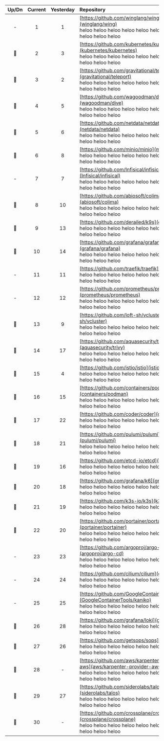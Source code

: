 <div align="center">

|Up/Dn|Current|Yesterday|Repository|Stars|
|:---:|:---:|:---:|:---|:---:|
|-|1|1|[https://github.com/winglang/wing](winglang/wing)<br/>heloo heloo heloo heloo heloo heloo heloo heloo heloo heloo heloo |+428|
|🔼|2|3|[https://github.com/kubernetes/kubernetes](kubernetes/kubernetes)<br/>heloo heloo heloo heloo heloo heloo heloo heloo heloo heloo heloo |+192|
|🔽|3|2|[https://github.com/gravitational/teleport](gravitational/teleport)<br/>heloo heloo heloo heloo heloo heloo heloo heloo heloo heloo heloo |+160|
|🔼|4|5|[https://github.com/wagoodman/dive](wagoodman/dive)<br/>heloo heloo heloo heloo heloo heloo heloo heloo heloo heloo heloo |+142|
|🔼|5|6|[https://github.com/netdata/netdata](netdata/netdata)<br/>heloo heloo heloo heloo heloo heloo heloo heloo heloo heloo heloo |+138|
|🔼|6|8|[https://github.com/minio/minio](minio/minio)<br/>heloo heloo heloo heloo heloo heloo heloo heloo heloo heloo heloo |+128|
|-|7|7|[https://github.com/Infisical/infisical](Infisical/infisical)<br/>heloo heloo heloo heloo heloo heloo heloo heloo heloo heloo heloo |+119|
|🔼|8|10|[https://github.com/abiosoft/colima](abiosoft/colima)<br/>heloo heloo heloo heloo heloo heloo heloo heloo heloo heloo heloo |+118|
|🔼|9|13|[https://github.com/derailed/k9s](derailed/k9s)<br/>heloo heloo heloo heloo heloo heloo heloo heloo heloo heloo heloo |+104|
|🔼|10|14|[https://github.com/grafana/grafana](grafana/grafana)<br/>heloo heloo heloo heloo heloo heloo heloo heloo heloo heloo heloo |+102|
|-|11|11|[https://github.com/traefik/traefik](traefik/traefik)<br/>heloo heloo heloo heloo heloo heloo heloo heloo heloo heloo heloo |+99|
|-|12|12|[https://github.com/prometheus/prometheus](prometheus/prometheus)<br/>heloo heloo heloo heloo heloo heloo heloo heloo heloo heloo heloo |+99|
|🔽|13|9|[https://github.com/loft-sh/vcluster](loft-sh/vcluster)<br/>heloo heloo heloo heloo heloo heloo heloo heloo heloo heloo heloo |+96|
|🔼|14|17|[https://github.com/aquasecurity/trivy](aquasecurity/trivy)<br/>heloo heloo heloo heloo heloo heloo heloo heloo heloo heloo heloo |+91|
|🔽|15|4|[https://github.com/istio/istio](istio/istio)<br/>heloo heloo heloo heloo heloo heloo heloo heloo heloo heloo heloo |+90|
|🔽|16|15|[https://github.com/containers/podman](containers/podman)<br/>heloo heloo heloo heloo heloo heloo heloo heloo heloo heloo heloo |+88|
|🔼|17|22|[https://github.com/coder/coder](coder/coder)<br/>heloo heloo heloo heloo heloo heloo heloo heloo heloo heloo heloo |+81|
|🔼|18|21|[https://github.com/pulumi/pulumi](pulumi/pulumi)<br/>heloo heloo heloo heloo heloo heloo heloo heloo heloo heloo heloo |+80|
|🔽|19|16|[https://github.com/etcd-io/etcd](etcd-io/etcd)<br/>heloo heloo heloo heloo heloo heloo heloo heloo heloo heloo heloo |+73|
|🔽|20|18|[https://github.com/grafana/k6](grafana/k6)<br/>heloo heloo heloo heloo heloo heloo heloo heloo heloo heloo heloo |+70|
|🔽|21|19|[https://github.com/k3s-io/k3s](k3s-io/k3s)<br/>heloo heloo heloo heloo heloo heloo heloo heloo heloo heloo heloo |+67|
|🔽|22|20|[https://github.com/portainer/portainer](portainer/portainer)<br/>heloo heloo heloo heloo heloo heloo heloo heloo heloo heloo heloo |+66|
|-|23|23|[https://github.com/argoproj/argo-cd](argoproj/argo-cd)<br/>heloo heloo heloo heloo heloo heloo heloo heloo heloo heloo heloo |+61|
|-|24|24|[https://github.com/cilium/cilium](cilium/cilium)<br/>heloo heloo heloo heloo heloo heloo heloo heloo heloo heloo heloo |+59|
|-|25|25|[https://github.com/GoogleContainerTools/kaniko](GoogleContainerTools/kaniko)<br/>heloo heloo heloo heloo heloo heloo heloo heloo heloo heloo heloo |+58|
|🔼|26|28|[https://github.com/grafana/loki](grafana/loki)<br/>heloo heloo heloo heloo heloo heloo heloo heloo heloo heloo heloo |+55|
|🔽|27|26|[https://github.com/getsops/sops](getsops/sops)<br/>heloo heloo heloo heloo heloo heloo heloo heloo heloo heloo heloo |+55|
|🔽|28|-|[https://github.com/aws/karpenter-provider-aws](aws/karpenter-provider-aws)<br/>heloo heloo heloo heloo heloo heloo heloo heloo heloo heloo heloo |+53|
|🔽|29|27|[https://github.com/siderolabs/talos](siderolabs/talos)<br/>heloo heloo heloo heloo heloo heloo heloo heloo heloo heloo heloo |+48|
|🔽|30|-|[https://github.com/crossplane/crossplane](crossplane/crossplane)<br/>heloo heloo heloo heloo heloo heloo heloo heloo heloo heloo heloo |+48|


<div>
